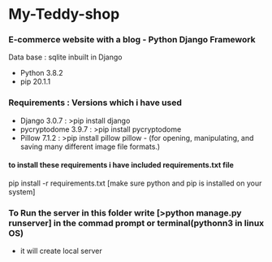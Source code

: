 # My-Teddy-shop
### E-commerce website with a blog - Python Django Framework 
Data base : sqlite inbuilt in Django


* Python 3.8.2
* pip  20.1.1
### Requirements : Versions which i have used 
* Django 3.0.7          : >pip install django
* pycryptodome 3.9.7    : >pip install pycryptodome
* Pillow 7.1.2          : >pip install pillow
pillow - (for opening, manipulating, and saving many different image file formats.)

#### to install these requirements i have included requirements.txt file
pip install -r requirements.txt   [make sure python and pip is installed on your system]

### To Run the server in this folder write [>python manage.py runserver] in the commad prompt or terminal(pythonn3 in linux OS)
* it will create local server
